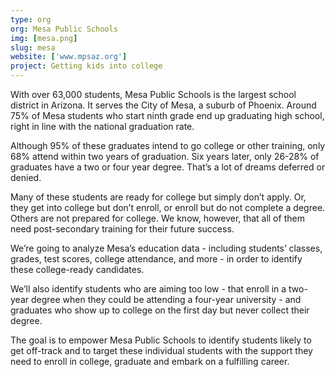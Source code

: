 ```yaml
---
type: org
org: Mesa Public Schools
img: [mesa.png]
slug: mesa
website: ['www.mpsaz.org']
project: Getting kids into college
---
```


With over 63,000 students, Mesa Public Schools is the largest school district in Arizona. It serves the City of Mesa, a suburb of Phoenix. Around 75% of Mesa students who start ninth grade end up graduating high school, right in line with the national graduation rate.

Although 95% of these graduates intend to go college or other training, only 68% attend within two years of graduation. Six years later, only 26-28% of graduates have a two or four year degree. That’s a lot of dreams deferred or denied.
 
Many of these students are ready for college but simply don’t apply. Or, they get into college but don’t enroll, or enroll but do not complete a degree. Others are not prepared for college. We know, however, that all of them need post-secondary training for their future success.

We’re going to analyze Mesa’s education data - including students’ classes, grades, test scores, college attendance, and more - in order to identify these college-ready candidates.

We’ll also identify students who are aiming too low - that enroll in a two-year degree when they could be attending a four-year university - and graduates who show up to college on the first day but never collect their degree.

The goal is to empower Mesa Public Schools to identify students likely to get off-track and to target these individual students with the support they need to enroll in college, graduate and embark on a  fulfilling career.